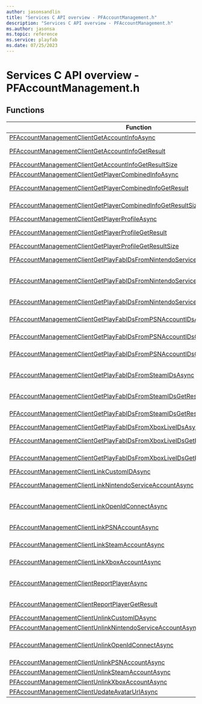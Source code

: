 ```yaml
---
author: jasonsandlin
title: "Services C API overview - PFAccountManagement.h"
description: "Services C API overview - PFAccountManagement.h"
ms.author: jasonsa
ms.topic: reference
ms.service: playfab
ms.date: 07/25/2023
---
```


# Services C API overview - PFAccountManagement.h

  
## Functions  

| Function | Description |  
| --- | --- |  
| [PFAccountManagementClientGetAccountInfoAsync](functions/pfaccountmanagementclientgetaccountinfoasync.md) | Retrieves the user's PlayFab account details |  
| [PFAccountManagementClientGetAccountInfoGetResult](functions/pfaccountmanagementclientgetaccountinfogetresult.md) | Gets the result of a successful PFAccountManagementClientGetAccountInfoAsync call. |  
| [PFAccountManagementClientGetAccountInfoGetResultSize](functions/pfaccountmanagementclientgetaccountinfogetresultsize.md) | Get the size in bytes needed to store the result of a ClientGetAccountInfo call. |  
| [PFAccountManagementClientGetPlayerCombinedInfoAsync](functions/pfaccountmanagementclientgetplayercombinedinfoasync.md) | Retrieves all of the user's different kinds of info. |  
| [PFAccountManagementClientGetPlayerCombinedInfoGetResult](functions/pfaccountmanagementclientgetplayercombinedinfogetresult.md) | Gets the result of a successful PFAccountManagementClientGetPlayerCombinedInfoAsync call. |  
| [PFAccountManagementClientGetPlayerCombinedInfoGetResultSize](functions/pfaccountmanagementclientgetplayercombinedinfogetresultsize.md) | Get the size in bytes needed to store the result of a ClientGetPlayerCombinedInfo call. |  
| [PFAccountManagementClientGetPlayerProfileAsync](functions/pfaccountmanagementclientgetplayerprofileasync.md) | Retrieves the player's profile |  
| [PFAccountManagementClientGetPlayerProfileGetResult](functions/pfaccountmanagementclientgetplayerprofilegetresult.md) | Gets the result of a successful PFAccountManagementClientGetPlayerProfileAsync call. |  
| [PFAccountManagementClientGetPlayerProfileGetResultSize](functions/pfaccountmanagementclientgetplayerprofilegetresultsize.md) | Get the size in bytes needed to store the result of a ClientGetPlayerProfile call. |  
| [PFAccountManagementClientGetPlayFabIDsFromNintendoServiceAccountIdsAsync](functions/pfaccountmanagementclientgetplayfabidsfromnintendoserviceaccountidsasync.md) | Retrieves the unique PlayFab identifiers for the given set of Nintendo Service Account identifiers. |  
| [PFAccountManagementClientGetPlayFabIDsFromNintendoServiceAccountIdsGetResult](functions/pfaccountmanagementclientgetplayfabidsfromnintendoserviceaccountidsgetresult.md) | Gets the result of a successful PFAccountManagementClientGetPlayFabIDsFromNintendoServiceAccountIdsAsync call. |  
| [PFAccountManagementClientGetPlayFabIDsFromNintendoServiceAccountIdsGetResultSize](functions/pfaccountmanagementclientgetplayfabidsfromnintendoserviceaccountidsgetresultsize.md) | Get the size in bytes needed to store the result of a ClientGetPlayFabIDsFromNintendoServiceAccountIds call. |  
| [PFAccountManagementClientGetPlayFabIDsFromPSNAccountIDsAsync](functions/pfaccountmanagementclientgetplayfabidsfrompsnaccountidsasync.md) | Retrieves the unique PlayFab identifiers for the given set of PlayStation :tm: Network identifiers. |  
| [PFAccountManagementClientGetPlayFabIDsFromPSNAccountIDsGetResult](functions/pfaccountmanagementclientgetplayfabidsfrompsnaccountidsgetresult.md) | Gets the result of a successful PFAccountManagementClientGetPlayFabIDsFromPSNAccountIDsAsync call. |  
| [PFAccountManagementClientGetPlayFabIDsFromPSNAccountIDsGetResultSize](functions/pfaccountmanagementclientgetplayfabidsfrompsnaccountidsgetresultsize.md) | Get the size in bytes needed to store the result of a ClientGetPlayFabIDsFromPSNAccountIDs call. |  
| [PFAccountManagementClientGetPlayFabIDsFromSteamIDsAsync](functions/pfaccountmanagementclientgetplayfabidsfromsteamidsasync.md) | Retrieves the unique PlayFab identifiers for the given set of Steam identifiers. The Steam identifiers are the profile IDs for the user accounts, available as SteamId in the Steamworks Community API calls. |  
| [PFAccountManagementClientGetPlayFabIDsFromSteamIDsGetResult](functions/pfaccountmanagementclientgetplayfabidsfromsteamidsgetresult.md) | Gets the result of a successful PFAccountManagementClientGetPlayFabIDsFromSteamIDsAsync call. |  
| [PFAccountManagementClientGetPlayFabIDsFromSteamIDsGetResultSize](functions/pfaccountmanagementclientgetplayfabidsfromsteamidsgetresultsize.md) | Get the size in bytes needed to store the result of a ClientGetPlayFabIDsFromSteamIDs call. |  
| [PFAccountManagementClientGetPlayFabIDsFromXboxLiveIDsAsync](functions/pfaccountmanagementclientgetplayfabidsfromxboxliveidsasync.md) | Retrieves the unique PlayFab identifiers for the given set of XboxLive identifiers. |  
| [PFAccountManagementClientGetPlayFabIDsFromXboxLiveIDsGetResult](functions/pfaccountmanagementclientgetplayfabidsfromxboxliveidsgetresult.md) | Gets the result of a successful PFAccountManagementClientGetPlayFabIDsFromXboxLiveIDsAsync call. |  
| [PFAccountManagementClientGetPlayFabIDsFromXboxLiveIDsGetResultSize](functions/pfaccountmanagementclientgetplayfabidsfromxboxliveidsgetresultsize.md) | Get the size in bytes needed to store the result of a ClientGetPlayFabIDsFromXboxLiveIDs call. |  
| [PFAccountManagementClientLinkCustomIDAsync](functions/pfaccountmanagementclientlinkcustomidasync.md) | Links the custom identifier, generated by the title, to the user's PlayFab account |  
| [PFAccountManagementClientLinkNintendoServiceAccountAsync](functions/pfaccountmanagementclientlinknintendoserviceaccountasync.md) | Links the Nintendo account associated with the token to the user's PlayFab account. |  
| [PFAccountManagementClientLinkOpenIdConnectAsync](functions/pfaccountmanagementclientlinkopenidconnectasync.md) | Links an OpenID Connect account to a user's PlayFab account, based on an existing relationship between a title and an Open ID Connect provider and the OpenId Connect JWT from that provider. |  
| [PFAccountManagementClientLinkPSNAccountAsync](functions/pfaccountmanagementclientlinkpsnaccountasync.md) | Links the PlayStation :tm: Network account associated with the provided access code to the user's PlayFab account |  
| [PFAccountManagementClientLinkSteamAccountAsync](functions/pfaccountmanagementclientlinksteamaccountasync.md) | Links the Steam account associated with the provided Steam authentication ticket to the user's PlayFab account |  
| [PFAccountManagementClientLinkXboxAccountAsync](functions/pfaccountmanagementclientlinkxboxaccountasync.md) | Links the Xbox Live account associated with the provided access code to the user's PlayFab account |  
| [PFAccountManagementClientReportPlayerAsync](functions/pfaccountmanagementclientreportplayerasync.md) | Submit a report for another player (due to bad bahavior, etc.), so that customer service representatives for the title can take action concerning potentially toxic players. |  
| [PFAccountManagementClientReportPlayerGetResult](functions/pfaccountmanagementclientreportplayergetresult.md) | Gets the result of a successful PFAccountManagementClientReportPlayerAsync call. |  
| [PFAccountManagementClientUnlinkCustomIDAsync](functions/pfaccountmanagementclientunlinkcustomidasync.md) | Unlinks the related custom identifier from the user's PlayFab account |  
| [PFAccountManagementClientUnlinkNintendoServiceAccountAsync](functions/pfaccountmanagementclientunlinknintendoserviceaccountasync.md) | Unlinks the related Nintendo account from the user's PlayFab account. |  
| [PFAccountManagementClientUnlinkOpenIdConnectAsync](functions/pfaccountmanagementclientunlinkopenidconnectasync.md) | Unlinks an OpenID Connect account from a user's PlayFab account, based on the connection ID of an existing relationship between a title and an Open ID Connect provider. |  
| [PFAccountManagementClientUnlinkPSNAccountAsync](functions/pfaccountmanagementclientunlinkpsnaccountasync.md) | Unlinks the related PlayStation :tm: Network account from the user's PlayFab account |  
| [PFAccountManagementClientUnlinkSteamAccountAsync](functions/pfaccountmanagementclientunlinksteamaccountasync.md) | Unlinks the related Steam account from the user's PlayFab account |  
| [PFAccountManagementClientUnlinkXboxAccountAsync](functions/pfaccountmanagementclientunlinkxboxaccountasync.md) | Unlinks the related Xbox Live account from the user's PlayFab account |  
| [PFAccountManagementClientUpdateAvatarUrlAsync](functions/pfaccountmanagementclientupdateavatarurlasync.md) | Update the avatar URL of the player |  
